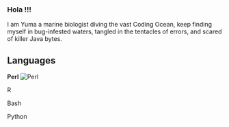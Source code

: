 ### Hola !!!

I am Yuma a marine biologist diving the vast Coding Ocean, keep finding myself in bug-infested waters, tangled in the tentacles of errors, and scared of killer Java bytes. 

## Languages

**Perl** 
![Perl](https://github.com/Yuma248/Yuma248/assets/19339965/e869b642-0361-4ffb-ba86-e78ca90b4f23)



R 

Bash 

Python 

